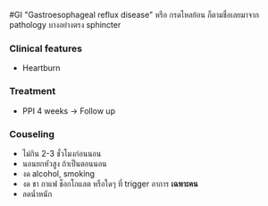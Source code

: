 #GI 
"Gastroesophageal reflux disease" หรือ กรดไหลย้อน ก็ตามชื่อเลยมาจาก pathology บางอย่างตรง sphincter

### Clinical features
- Heartburn


### Treatment
- PPI 4 weeks → Follow up
### Couseling
- ไม่กิน 2-3 ชั่วโมงก่อนนอน
- นอนยกหัวสูง ถ้าเป็นตอนนอน
- งด alcohol, smoking
- งด ชา กาแฟ ช็อกโกแลต หรือใดๆ ที่ trigger อาการ **เฉพาะคน**
- ลดน้ำหนัก